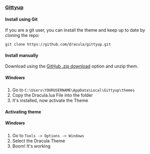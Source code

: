 ### [Gittyup](https://murmele.github.io/Gittyup/)

#### Install using Git

If you are a git user, you can install the theme and keep up to date by cloning the repo:

    git clone https://github.com/dracula/gittyup.git

#### Install manually

Download using the [GitHub .zip download](https://github.com/dracula/gittyup/archive/master.zip) option and unzip them.

##### Windows

1. Go to <code>C:\Users\YOURUSERNAME\AppData\Local\Gittyup\themes</code>
2. Copy the Dracula.lua File into the folder
3. It's installed, now activate the Theme

#### Activating theme

##### Windows

1. Go to <code>Tools -> Options -> Windows</code>
2. Select the Dracula Theme
3. Boom! It's working
